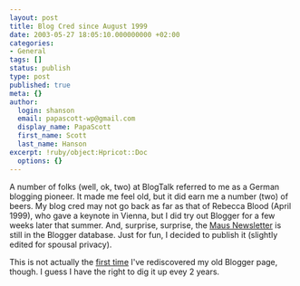 ```yaml
---
layout: post
title: Blog Cred since August 1999
date: 2003-05-27 18:05:10.000000000 +02:00
categories:
- General
tags: []
status: publish
type: post
published: true
meta: {}
author:
  login: shanson
  email: papascott-wp@gmail.com
  display_name: PapaScott
  first_name: Scott
  last_name: Hanson
excerpt: !ruby/object:Hpricot::Doc
  options: {}
---
```

<p>A number of folks (well, ok, two) at BlogTalk referred to me as a German blogging pioneer. It made me feel old, but it did earn me a number (two) of beers. My blog cred may not go back as far as that of Rebecca Blood (April 1999), who gave a keynote in Vienna, but I did try out Blogger for a few weeks later that summer. And, surprise, surprise, the <a title="Maus Newsletter" href="https://www.papascott.de/blogger99.html">Maus Newsletter</a> is still in the Blogger database. Just for fun, I decided to publish it (slightly edited for spousal privacy). </p>
<p>This is not actually the <a title="PapaScott: Old Times" href="https://www.papascott.de/2001/09/10/1538.php">first time</a> I've rediscovered my old Blogger page, though. I guess I have the right to dig it up evey 2 years.</p>

